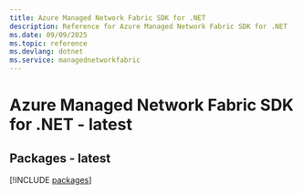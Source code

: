```yaml
---
title: Azure Managed Network Fabric SDK for .NET
description: Reference for Azure Managed Network Fabric SDK for .NET
ms.date: 09/09/2025
ms.topic: reference
ms.devlang: dotnet
ms.service: managednetworkfabric
---
```

# Azure Managed Network Fabric SDK for .NET - latest
## Packages - latest
[!INCLUDE [packages](managed-network-fabric-index.md)]